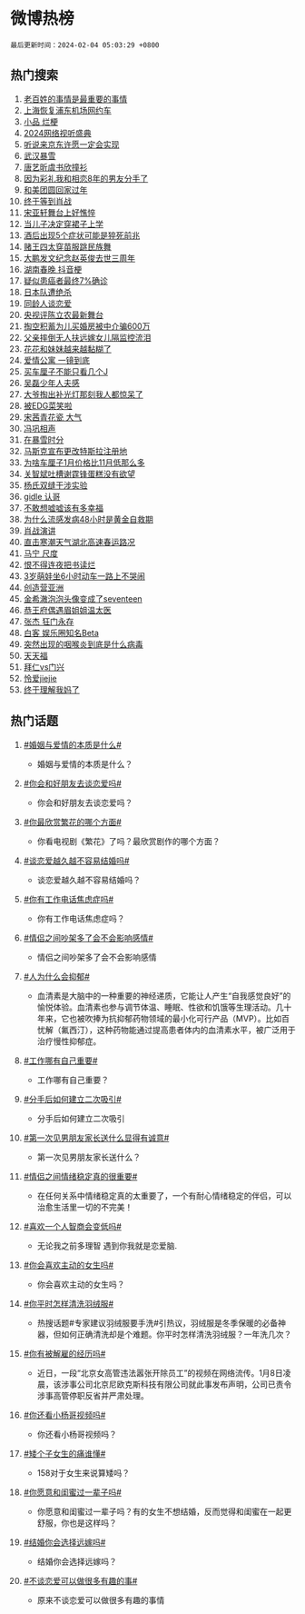 # 微博热榜

`最后更新时间：2024-02-04 05:03:29 +0800`

## 热门搜索

1. [老百姓的事情是最重要的事情](https://m.weibo.cn/search?containerid=100103type%3D1%26t%3D10%26q%3D%23%E8%80%81%E7%99%BE%E5%A7%93%E7%9A%84%E4%BA%8B%E6%83%85%E6%98%AF%E6%9C%80%E9%87%8D%E8%A6%81%E7%9A%84%E4%BA%8B%E6%83%85%23&stream_entry_id=51&isnewpage=1&extparam=seat%3D1%26pos%3D0%26cate%3D10103%26c_type%3D51%26stream_entry_id%3D51%26q%3D%2523%25E8%2580%2581%25E7%2599%25BE%25E5%25A7%2593%25E7%259A%2584%25E4%25BA%258B%25E6%2583%2585%25E6%2598%25AF%25E6%259C%2580%25E9%2587%258D%25E8%25A6%2581%25E7%259A%2584%25E4%25BA%258B%25E6%2583%2585%2523%26dgr%3D0%26filter_type%3Drealtimehot%26display_time%3D1706994207%26pre_seqid%3D170699420789402085678)
1. [上海恢复浦东机场网约车](https://m.weibo.cn/search?containerid=100103type%3D1%26t%3D10%26q%3D%23%E4%B8%8A%E6%B5%B7%E6%81%A2%E5%A4%8D%E6%B5%A6%E4%B8%9C%E6%9C%BA%E5%9C%BA%E7%BD%91%E7%BA%A6%E8%BD%A6%23&stream_entry_id=31&isnewpage=1&extparam=seat%3D1%26cate%3D5001%26realpos%3D1%26band_rank%3D1%26filter_type%3Drealtimehot%26lcate%3D5001%26pos%3D0%26flag%3D16%26c_type%3D31%26stream_entry_id%3D31%26q%3D%2523%25E4%25B8%258A%25E6%25B5%25B7%25E6%2581%25A2%25E5%25A4%258D%25E6%25B5%25A6%25E4%25B8%259C%25E6%259C%25BA%25E5%259C%25BA%25E7%25BD%2591%25E7%25BA%25A6%25E8%25BD%25A6%2523%26dgr%3D0%26display_time%3D1706994207%26pre_seqid%3D170699420789402085678)
1. [小品 烂梗](https://m.weibo.cn/search?containerid=100103type%3D1%26t%3D10%26q%3D%E5%B0%8F%E5%93%81+%E7%83%82%E6%A2%97&stream_entry_id=31&isnewpage=1&extparam=seat%3D1%26cate%3D5001%26realpos%3D2%26band_rank%3D2%26filter_type%3Drealtimehot%26lcate%3D5001%26pos%3D1%26flag%3D2%26c_type%3D31%26stream_entry_id%3D31%26q%3D%25E5%25B0%258F%25E5%2593%2581%2520%25E7%2583%2582%25E6%25A2%2597%26dgr%3D0%26display_time%3D1706994207%26pre_seqid%3D170699420789402085678)
1. [2024网络视听盛典](https://m.weibo.cn/search?containerid=100103type%3D1%26t%3D10%26q%3D%232024%E7%BD%91%E7%BB%9C%E8%A7%86%E5%90%AC%E7%9B%9B%E5%85%B8%23&stream_entry_id=31&isnewpage=1&extparam=seat%3D1%26cate%3D5001%26realpos%3D3%26band_rank%3D3%26filter_type%3Drealtimehot%26lcate%3D5001%26pos%3D2%26flag%3D16%26c_type%3D31%26stream_entry_id%3D31%26q%3D%25232024%25E7%25BD%2591%25E7%25BB%259C%25E8%25A7%2586%25E5%2590%25AC%25E7%259B%259B%25E5%2585%25B8%2523%26dgr%3D0%26display_time%3D1706994207%26pre_seqid%3D170699420789402085678)
1. [听说来京东许愿一定会实现](https://m.weibo.cn/search?containerid=100103type%3D1%26t%3D10%26q%3D%23%E5%90%AC%E8%AF%B4%E6%9D%A5%E4%BA%AC%E4%B8%9C%E8%AE%B8%E6%84%BF%E4%B8%80%E5%AE%9A%E4%BC%9A%E5%AE%9E%E7%8E%B0%23&stream_entry_id=31&isnewpage=1&extparam=seat%3D1%26adid%3D222462%26cate%3D5001%26is_ad_pos%3D1%26filter_type%3Drealtimehot%26lcate%3D5001%26pos%3D3%26band_rank%3D4%26q%3D%2523%25E5%2590%25AC%25E8%25AF%25B4%25E6%259D%25A5%25E4%25BA%25AC%25E4%25B8%259C%25E8%25AE%25B8%25E6%2584%25BF%25E4%25B8%2580%25E5%25AE%259A%25E4%25BC%259A%25E5%25AE%259E%25E7%258E%25B0%2523%26stream_entry_id%3D31%26topic_ad%3D1%26dgr%3D0%26c_type%3D31%26display_time%3D1706994207%26pre_seqid%3D170699420789402085678)
1. [武汉暴雪](https://m.weibo.cn/search?containerid=100103type%3D1%26t%3D10%26q%3D%E6%AD%A6%E6%B1%89%E6%9A%B4%E9%9B%AA&stream_entry_id=31&isnewpage=1&extparam=seat%3D1%26cate%3D5001%26realpos%3D4%26band_rank%3D4%26filter_type%3Drealtimehot%26lcate%3D5001%26pos%3D4%26flag%3D2%26c_type%3D31%26stream_entry_id%3D31%26q%3D%25E6%25AD%25A6%25E6%25B1%2589%25E6%259A%25B4%25E9%259B%25AA%26dgr%3D0%26display_time%3D1706994207%26pre_seqid%3D170699420789402085678)
1. [唐艺昕虞书欣撞衫](https://m.weibo.cn/search?containerid=100103type%3D1%26t%3D10%26q%3D%23%E5%94%90%E8%89%BA%E6%98%95%E8%99%9E%E4%B9%A6%E6%AC%A3%E6%92%9E%E8%A1%AB%23&stream_entry_id=31&isnewpage=1&extparam=seat%3D1%26cate%3D5001%26realpos%3D5%26band_rank%3D5%26filter_type%3Drealtimehot%26lcate%3D5001%26pos%3D5%26flag%3D2%26c_type%3D31%26stream_entry_id%3D31%26q%3D%2523%25E5%2594%2590%25E8%2589%25BA%25E6%2598%2595%25E8%2599%259E%25E4%25B9%25A6%25E6%25AC%25A3%25E6%2592%259E%25E8%25A1%25AB%2523%26dgr%3D0%26display_time%3D1706994207%26pre_seqid%3D170699420789402085678)
1. [因为彩礼我和相恋8年的男友分手了](https://m.weibo.cn/search?containerid=100103type%3D1%26t%3D10%26q%3D%23%E5%9B%A0%E4%B8%BA%E5%BD%A9%E7%A4%BC%E6%88%91%E5%92%8C%E7%9B%B8%E6%81%8B8%E5%B9%B4%E7%9A%84%E7%94%B7%E5%8F%8B%E5%88%86%E6%89%8B%E4%BA%86%23&stream_entry_id=31&isnewpage=1&extparam=seat%3D1%26cate%3D5001%26realpos%3D6%26band_rank%3D6%26filter_type%3Drealtimehot%26lcate%3D5001%26pos%3D6%26flag%3D2%26c_type%3D31%26stream_entry_id%3D31%26q%3D%2523%25E5%259B%25A0%25E4%25B8%25BA%25E5%25BD%25A9%25E7%25A4%25BC%25E6%2588%2591%25E5%2592%258C%25E7%259B%25B8%25E6%2581%258B8%25E5%25B9%25B4%25E7%259A%2584%25E7%2594%25B7%25E5%258F%258B%25E5%2588%2586%25E6%2589%258B%25E4%25BA%2586%2523%26dgr%3D0%26display_time%3D1706994207%26pre_seqid%3D170699420789402085678)
1. [和美团圆回家过年](https://m.weibo.cn/search?containerid=100103type%3D1%26t%3D10%26q%3D%23%E5%92%8C%E7%BE%8E%E5%9B%A2%E5%9C%86%E5%9B%9E%E5%AE%B6%E8%BF%87%E5%B9%B4%23&stream_entry_id=31&isnewpage=1&extparam=seat%3D1%26adid%3D221817%26cate%3D5001%26is_ad_pos%3D1%26filter_type%3Drealtimehot%26lcate%3D5001%26pos%3D7%26band_rank%3D7%26q%3D%2523%25E5%2592%258C%25E7%25BE%258E%25E5%259B%25A2%25E5%259C%2586%25E5%259B%259E%25E5%25AE%25B6%25E8%25BF%2587%25E5%25B9%25B4%2523%26stream_entry_id%3D31%26topic_ad%3D1%26dgr%3D0%26c_type%3D31%26display_time%3D1706994207%26pre_seqid%3D170699420789402085678)
1. [终于等到肖战](https://m.weibo.cn/search?containerid=100103type%3D1%26t%3D10%26q%3D%E7%BB%88%E4%BA%8E%E7%AD%89%E5%88%B0%E8%82%96%E6%88%98&stream_entry_id=31&isnewpage=1&extparam=seat%3D1%26cate%3D5001%26realpos%3D7%26band_rank%3D7%26filter_type%3Drealtimehot%26lcate%3D5001%26pos%3D8%26flag%3D0%26c_type%3D31%26stream_entry_id%3D31%26q%3D%25E7%25BB%2588%25E4%25BA%258E%25E7%25AD%2589%25E5%2588%25B0%25E8%2582%2596%25E6%2588%2598%26dgr%3D0%26display_time%3D1706994207%26pre_seqid%3D170699420789402085678)
1. [宋亚轩舞台上好憔悴](https://m.weibo.cn/search?containerid=100103type%3D1%26t%3D10%26q%3D%23%E5%AE%8B%E4%BA%9A%E8%BD%A9%E8%88%9E%E5%8F%B0%E4%B8%8A%E5%A5%BD%E6%86%94%E6%82%B4%23&stream_entry_id=31&isnewpage=1&extparam=seat%3D1%26cate%3D5001%26realpos%3D8%26band_rank%3D8%26filter_type%3Drealtimehot%26lcate%3D5001%26pos%3D9%26flag%3D0%26c_type%3D31%26stream_entry_id%3D31%26q%3D%2523%25E5%25AE%258B%25E4%25BA%259A%25E8%25BD%25A9%25E8%2588%259E%25E5%258F%25B0%25E4%25B8%258A%25E5%25A5%25BD%25E6%2586%2594%25E6%2582%25B4%2523%26dgr%3D0%26display_time%3D1706994207%26pre_seqid%3D170699420789402085678)
1. [当儿子决定穿裙子上学](https://m.weibo.cn/search?containerid=100103type%3D1%26t%3D10%26q%3D%23%E5%BD%93%E5%84%BF%E5%AD%90%E5%86%B3%E5%AE%9A%E7%A9%BF%E8%A3%99%E5%AD%90%E4%B8%8A%E5%AD%A6%23&stream_entry_id=31&isnewpage=1&extparam=seat%3D1%26cate%3D5001%26realpos%3D9%26band_rank%3D9%26filter_type%3Drealtimehot%26lcate%3D5001%26pos%3D10%26flag%3D2%26c_type%3D31%26stream_entry_id%3D31%26q%3D%2523%25E5%25BD%2593%25E5%2584%25BF%25E5%25AD%2590%25E5%2586%25B3%25E5%25AE%259A%25E7%25A9%25BF%25E8%25A3%2599%25E5%25AD%2590%25E4%25B8%258A%25E5%25AD%25A6%2523%26dgr%3D0%26display_time%3D1706994207%26pre_seqid%3D170699420789402085678)
1. [酒后出现5个症状可能是猝死前兆](https://m.weibo.cn/search?containerid=100103type%3D1%26t%3D10%26q%3D%23%E9%85%92%E5%90%8E%E5%87%BA%E7%8E%B05%E4%B8%AA%E7%97%87%E7%8A%B6%E5%8F%AF%E8%83%BD%E6%98%AF%E7%8C%9D%E6%AD%BB%E5%89%8D%E5%85%86%23&stream_entry_id=31&isnewpage=1&extparam=seat%3D1%26cate%3D5001%26realpos%3D10%26band_rank%3D10%26filter_type%3Drealtimehot%26lcate%3D5001%26pos%3D11%26flag%3D0%26c_type%3D31%26stream_entry_id%3D31%26q%3D%2523%25E9%2585%2592%25E5%2590%258E%25E5%2587%25BA%25E7%258E%25B05%25E4%25B8%25AA%25E7%2597%2587%25E7%258A%25B6%25E5%258F%25AF%25E8%2583%25BD%25E6%2598%25AF%25E7%258C%259D%25E6%25AD%25BB%25E5%2589%258D%25E5%2585%2586%2523%26dgr%3D0%26display_time%3D1706994207%26pre_seqid%3D170699420789402085678)
1. [赌王四太穿苗服跳民族舞](https://m.weibo.cn/search?containerid=100103type%3D1%26t%3D10%26q%3D%23%E8%B5%8C%E7%8E%8B%E5%9B%9B%E5%A4%AA%E7%A9%BF%E8%8B%97%E6%9C%8D%E8%B7%B3%E6%B0%91%E6%97%8F%E8%88%9E%23&stream_entry_id=31&isnewpage=1&extparam=seat%3D1%26cate%3D5001%26realpos%3D11%26band_rank%3D11%26filter_type%3Drealtimehot%26lcate%3D5001%26pos%3D12%26flag%3D2%26c_type%3D31%26stream_entry_id%3D31%26q%3D%2523%25E8%25B5%258C%25E7%258E%258B%25E5%259B%259B%25E5%25A4%25AA%25E7%25A9%25BF%25E8%258B%2597%25E6%259C%258D%25E8%25B7%25B3%25E6%25B0%2591%25E6%2597%258F%25E8%2588%259E%2523%26dgr%3D0%26display_time%3D1706994207%26pre_seqid%3D170699420789402085678)
1. [大鹏发文纪念赵英俊去世三周年](https://m.weibo.cn/search?containerid=100103type%3D1%26t%3D10%26q%3D%23%E5%A4%A7%E9%B9%8F%E5%8F%91%E6%96%87%E7%BA%AA%E5%BF%B5%E8%B5%B5%E8%8B%B1%E4%BF%8A%E5%8E%BB%E4%B8%96%E4%B8%89%E5%91%A8%E5%B9%B4%23&stream_entry_id=31&isnewpage=1&extparam=seat%3D1%26cate%3D5001%26realpos%3D12%26band_rank%3D12%26filter_type%3Drealtimehot%26lcate%3D5001%26pos%3D13%26flag%3D2%26c_type%3D31%26stream_entry_id%3D31%26q%3D%2523%25E5%25A4%25A7%25E9%25B9%258F%25E5%258F%2591%25E6%2596%2587%25E7%25BA%25AA%25E5%25BF%25B5%25E8%25B5%25B5%25E8%258B%25B1%25E4%25BF%258A%25E5%258E%25BB%25E4%25B8%2596%25E4%25B8%2589%25E5%2591%25A8%25E5%25B9%25B4%2523%26dgr%3D0%26display_time%3D1706994207%26pre_seqid%3D170699420789402085678)
1. [湖南春晚 抖音梗](https://m.weibo.cn/search?containerid=100103type%3D1%26t%3D10%26q%3D%E6%B9%96%E5%8D%97%E6%98%A5%E6%99%9A+%E6%8A%96%E9%9F%B3%E6%A2%97&stream_entry_id=31&isnewpage=1&extparam=seat%3D1%26cate%3D5001%26realpos%3D13%26band_rank%3D13%26filter_type%3Drealtimehot%26lcate%3D5001%26pos%3D14%26flag%3D2%26c_type%3D31%26stream_entry_id%3D31%26q%3D%25E6%25B9%2596%25E5%258D%2597%25E6%2598%25A5%25E6%2599%259A%2520%25E6%258A%2596%25E9%259F%25B3%25E6%25A2%2597%26dgr%3D0%26display_time%3D1706994207%26pre_seqid%3D170699420789402085678)
1. [疑似患癌者最终7%确诊](https://m.weibo.cn/search?containerid=100103type%3D1%26t%3D10%26q%3D%23%E7%96%91%E4%BC%BC%E6%82%A3%E7%99%8C%E8%80%85%E6%9C%80%E7%BB%887%25%E7%A1%AE%E8%AF%8A%23&stream_entry_id=31&isnewpage=1&extparam=seat%3D1%26cate%3D5001%26realpos%3D14%26band_rank%3D14%26filter_type%3Drealtimehot%26lcate%3D5001%26pos%3D15%26flag%3D2%26c_type%3D31%26stream_entry_id%3D31%26q%3D%2523%25E7%2596%2591%25E4%25BC%25BC%25E6%2582%25A3%25E7%2599%258C%25E8%2580%2585%25E6%259C%2580%25E7%25BB%25887%2525%25E7%25A1%25AE%25E8%25AF%258A%2523%26dgr%3D0%26display_time%3D1706994207%26pre_seqid%3D170699420789402085678)
1. [日本队遭绝杀](https://m.weibo.cn/search?containerid=100103type%3D1%26t%3D10%26q%3D%23%E6%97%A5%E6%9C%AC%E9%98%9F%E9%81%AD%E7%BB%9D%E6%9D%80%23&stream_entry_id=31&isnewpage=1&extparam=seat%3D1%26cate%3D5001%26realpos%3D15%26band_rank%3D15%26filter_type%3Drealtimehot%26lcate%3D5001%26pos%3D16%26flag%3D0%26c_type%3D31%26stream_entry_id%3D31%26q%3D%2523%25E6%2597%25A5%25E6%259C%25AC%25E9%2598%259F%25E9%2581%25AD%25E7%25BB%259D%25E6%259D%2580%2523%26dgr%3D0%26display_time%3D1706994207%26pre_seqid%3D170699420789402085678)
1. [同龄人谈恋爱](https://m.weibo.cn/search?containerid=100103type%3D1%26t%3D10%26q%3D%E5%90%8C%E9%BE%84%E4%BA%BA%E8%B0%88%E6%81%8B%E7%88%B1&stream_entry_id=31&isnewpage=1&extparam=seat%3D1%26cate%3D5001%26realpos%3D16%26band_rank%3D16%26filter_type%3Drealtimehot%26lcate%3D5001%26pos%3D17%26flag%3D2%26c_type%3D31%26stream_entry_id%3D31%26q%3D%25E5%2590%258C%25E9%25BE%2584%25E4%25BA%25BA%25E8%25B0%2588%25E6%2581%258B%25E7%2588%25B1%26dgr%3D0%26display_time%3D1706994207%26pre_seqid%3D170699420789402085678)
1. [央视评陈立农最新舞台](https://m.weibo.cn/search?containerid=100103type%3D1%26t%3D10%26q%3D%23%E5%A4%AE%E8%A7%86%E8%AF%84%E9%99%88%E7%AB%8B%E5%86%9C%E6%9C%80%E6%96%B0%E8%88%9E%E5%8F%B0%23&stream_entry_id=31&isnewpage=1&extparam=seat%3D1%26cate%3D5001%26realpos%3D17%26band_rank%3D17%26filter_type%3Drealtimehot%26lcate%3D5001%26pos%3D18%26flag%3D2%26c_type%3D31%26stream_entry_id%3D31%26q%3D%2523%25E5%25A4%25AE%25E8%25A7%2586%25E8%25AF%2584%25E9%2599%2588%25E7%25AB%258B%25E5%2586%259C%25E6%259C%2580%25E6%2596%25B0%25E8%2588%259E%25E5%258F%25B0%2523%26dgr%3D0%26display_time%3D1706994207%26pre_seqid%3D170699420789402085678)
1. [掏空积蓄为儿买婚房被中介骗600万](https://m.weibo.cn/search?containerid=100103type%3D1%26t%3D10%26q%3D%23%E6%8E%8F%E7%A9%BA%E7%A7%AF%E8%93%84%E4%B8%BA%E5%84%BF%E4%B9%B0%E5%A9%9A%E6%88%BF%E8%A2%AB%E4%B8%AD%E4%BB%8B%E9%AA%97600%E4%B8%87%23&stream_entry_id=31&isnewpage=1&extparam=seat%3D1%26cate%3D5001%26realpos%3D18%26band_rank%3D18%26filter_type%3Drealtimehot%26lcate%3D5001%26pos%3D19%26flag%3D1%26c_type%3D31%26stream_entry_id%3D31%26q%3D%2523%25E6%258E%258F%25E7%25A9%25BA%25E7%25A7%25AF%25E8%2593%2584%25E4%25B8%25BA%25E5%2584%25BF%25E4%25B9%25B0%25E5%25A9%259A%25E6%2588%25BF%25E8%25A2%25AB%25E4%25B8%25AD%25E4%25BB%258B%25E9%25AA%2597600%25E4%25B8%2587%2523%26dgr%3D0%26display_time%3D1706994207%26pre_seqid%3D170699420789402085678)
1. [父亲摔倒无人扶远嫁女儿隔监控流泪](https://m.weibo.cn/search?containerid=100103type%3D1%26t%3D10%26q%3D%23%E7%88%B6%E4%BA%B2%E6%91%94%E5%80%92%E6%97%A0%E4%BA%BA%E6%89%B6%E8%BF%9C%E5%AB%81%E5%A5%B3%E5%84%BF%E9%9A%94%E7%9B%91%E6%8E%A7%E6%B5%81%E6%B3%AA%23&stream_entry_id=31&isnewpage=1&extparam=seat%3D1%26cate%3D5001%26realpos%3D19%26band_rank%3D19%26filter_type%3Drealtimehot%26lcate%3D5001%26pos%3D20%26flag%3D0%26c_type%3D31%26stream_entry_id%3D31%26q%3D%2523%25E7%2588%25B6%25E4%25BA%25B2%25E6%2591%2594%25E5%2580%2592%25E6%2597%25A0%25E4%25BA%25BA%25E6%2589%25B6%25E8%25BF%259C%25E5%25AB%2581%25E5%25A5%25B3%25E5%2584%25BF%25E9%259A%2594%25E7%259B%2591%25E6%258E%25A7%25E6%25B5%2581%25E6%25B3%25AA%2523%26dgr%3D0%26display_time%3D1706994207%26pre_seqid%3D170699420789402085678)
1. [花花和妹妹越来越黏糊了](https://m.weibo.cn/search?containerid=100103type%3D1%26t%3D10%26q%3D%23%E8%8A%B1%E8%8A%B1%E5%92%8C%E5%A6%B9%E5%A6%B9%E8%B6%8A%E6%9D%A5%E8%B6%8A%E9%BB%8F%E7%B3%8A%E4%BA%86%23&stream_entry_id=31&isnewpage=1&extparam=seat%3D1%26cate%3D5001%26realpos%3D20%26band_rank%3D20%26filter_type%3Drealtimehot%26lcate%3D5001%26pos%3D21%26flag%3D0%26c_type%3D31%26stream_entry_id%3D31%26q%3D%2523%25E8%258A%25B1%25E8%258A%25B1%25E5%2592%258C%25E5%25A6%25B9%25E5%25A6%25B9%25E8%25B6%258A%25E6%259D%25A5%25E8%25B6%258A%25E9%25BB%258F%25E7%25B3%258A%25E4%25BA%2586%2523%26dgr%3D0%26display_time%3D1706994207%26pre_seqid%3D170699420789402085678)
1. [爱情公寓 一镜到底](https://m.weibo.cn/search?containerid=100103type%3D1%26t%3D10%26q%3D%E7%88%B1%E6%83%85%E5%85%AC%E5%AF%93+%E4%B8%80%E9%95%9C%E5%88%B0%E5%BA%95&stream_entry_id=31&isnewpage=1&extparam=seat%3D1%26cate%3D5001%26realpos%3D21%26band_rank%3D21%26filter_type%3Drealtimehot%26lcate%3D5001%26pos%3D22%26flag%3D2%26c_type%3D31%26stream_entry_id%3D31%26q%3D%25E7%2588%25B1%25E6%2583%2585%25E5%2585%25AC%25E5%25AF%2593%2520%25E4%25B8%2580%25E9%2595%259C%25E5%2588%25B0%25E5%25BA%2595%26dgr%3D0%26display_time%3D1706994207%26pre_seqid%3D170699420789402085678)
1. [买车厘子不能只看几个J](https://m.weibo.cn/search?containerid=100103type%3D1%26t%3D10%26q%3D%23%E4%B9%B0%E8%BD%A6%E5%8E%98%E5%AD%90%E4%B8%8D%E8%83%BD%E5%8F%AA%E7%9C%8B%E5%87%A0%E4%B8%AAJ%23&stream_entry_id=31&isnewpage=1&extparam=seat%3D1%26cate%3D5001%26realpos%3D22%26band_rank%3D22%26filter_type%3Drealtimehot%26lcate%3D5001%26pos%3D23%26flag%3D0%26c_type%3D31%26stream_entry_id%3D31%26q%3D%2523%25E4%25B9%25B0%25E8%25BD%25A6%25E5%258E%2598%25E5%25AD%2590%25E4%25B8%258D%25E8%2583%25BD%25E5%258F%25AA%25E7%259C%258B%25E5%2587%25A0%25E4%25B8%25AAJ%2523%26dgr%3D0%26display_time%3D1706994207%26pre_seqid%3D170699420789402085678)
1. [吴磊少年人夫感](https://m.weibo.cn/search?containerid=100103type%3D1%26t%3D10%26q%3D%E5%90%B4%E7%A3%8A%E5%B0%91%E5%B9%B4%E4%BA%BA%E5%A4%AB%E6%84%9F&stream_entry_id=31&isnewpage=1&extparam=seat%3D1%26cate%3D5001%26realpos%3D23%26band_rank%3D23%26filter_type%3Drealtimehot%26lcate%3D5001%26pos%3D24%26flag%3D0%26c_type%3D31%26stream_entry_id%3D31%26q%3D%25E5%2590%25B4%25E7%25A3%258A%25E5%25B0%2591%25E5%25B9%25B4%25E4%25BA%25BA%25E5%25A4%25AB%25E6%2584%259F%26dgr%3D0%26display_time%3D1706994207%26pre_seqid%3D170699420789402085678)
1. [大爷掏出补光灯那刻我人都惊呆了](https://m.weibo.cn/search?containerid=100103type%3D1%26t%3D10%26q%3D%23%E5%A4%A7%E7%88%B7%E6%8E%8F%E5%87%BA%E8%A1%A5%E5%85%89%E7%81%AF%E9%82%A3%E5%88%BB%E6%88%91%E4%BA%BA%E9%83%BD%E6%83%8A%E5%91%86%E4%BA%86%23&stream_entry_id=31&isnewpage=1&extparam=seat%3D1%26cate%3D5001%26realpos%3D24%26band_rank%3D24%26filter_type%3Drealtimehot%26lcate%3D5001%26pos%3D25%26flag%3D32768%26c_type%3D31%26stream_entry_id%3D31%26q%3D%2523%25E5%25A4%25A7%25E7%2588%25B7%25E6%258E%258F%25E5%2587%25BA%25E8%25A1%25A5%25E5%2585%2589%25E7%2581%25AF%25E9%2582%25A3%25E5%2588%25BB%25E6%2588%2591%25E4%25BA%25BA%25E9%2583%25BD%25E6%2583%258A%25E5%2591%2586%25E4%25BA%2586%2523%26dgr%3D0%26display_time%3D1706994207%26pre_seqid%3D170699420789402085678)
1. [被EDG菜笑啦](https://m.weibo.cn/search?containerid=100103type%3D1%26t%3D10%26q%3D%E8%A2%ABEDG%E8%8F%9C%E7%AC%91%E5%95%A6&stream_entry_id=31&isnewpage=1&extparam=seat%3D1%26cate%3D5001%26realpos%3D25%26band_rank%3D25%26filter_type%3Drealtimehot%26lcate%3D5001%26pos%3D26%26flag%3D0%26c_type%3D31%26stream_entry_id%3D31%26q%3D%25E8%25A2%25ABEDG%25E8%258F%259C%25E7%25AC%2591%25E5%2595%25A6%26dgr%3D0%26display_time%3D1706994207%26pre_seqid%3D170699420789402085678)
1. [宋茜青花瓷 大气](https://m.weibo.cn/search?containerid=100103type%3D1%26t%3D10%26q%3D%E5%AE%8B%E8%8C%9C%E9%9D%92%E8%8A%B1%E7%93%B7+%E5%A4%A7%E6%B0%94&stream_entry_id=31&isnewpage=1&extparam=seat%3D1%26cate%3D5001%26realpos%3D26%26band_rank%3D26%26filter_type%3Drealtimehot%26lcate%3D5001%26pos%3D27%26flag%3D0%26c_type%3D31%26stream_entry_id%3D31%26q%3D%25E5%25AE%258B%25E8%258C%259C%25E9%259D%2592%25E8%258A%25B1%25E7%2593%25B7%2520%25E5%25A4%25A7%25E6%25B0%2594%26dgr%3D0%26display_time%3D1706994207%26pre_seqid%3D170699420789402085678)
1. [冯巩相声](https://m.weibo.cn/search?containerid=100103type%3D1%26t%3D10%26q%3D%E5%86%AF%E5%B7%A9%E7%9B%B8%E5%A3%B0&stream_entry_id=31&isnewpage=1&extparam=seat%3D1%26cate%3D5001%26realpos%3D27%26band_rank%3D27%26filter_type%3Drealtimehot%26lcate%3D5001%26pos%3D28%26flag%3D0%26c_type%3D31%26stream_entry_id%3D31%26q%3D%25E5%2586%25AF%25E5%25B7%25A9%25E7%259B%25B8%25E5%25A3%25B0%26dgr%3D0%26display_time%3D1706994207%26pre_seqid%3D170699420789402085678)
1. [在暴雪时分](https://m.weibo.cn/search?containerid=100103type%3D1%26t%3D10%26q%3D%E5%9C%A8%E6%9A%B4%E9%9B%AA%E6%97%B6%E5%88%86&stream_entry_id=31&isnewpage=1&extparam=seat%3D1%26cate%3D5001%26realpos%3D28%26band_rank%3D28%26filter_type%3Drealtimehot%26lcate%3D5001%26pos%3D29%26flag%3D0%26c_type%3D31%26stream_entry_id%3D31%26q%3D%25E5%259C%25A8%25E6%259A%25B4%25E9%259B%25AA%25E6%2597%25B6%25E5%2588%2586%26dgr%3D0%26display_time%3D1706994207%26pre_seqid%3D170699420789402085678)
1. [马斯克宣布更改特斯拉注册地](https://m.weibo.cn/search?containerid=100103type%3D1%26t%3D10%26q%3D%23%E9%A9%AC%E6%96%AF%E5%85%8B%E5%AE%A3%E5%B8%83%E6%9B%B4%E6%94%B9%E7%89%B9%E6%96%AF%E6%8B%89%E6%B3%A8%E5%86%8C%E5%9C%B0%23&stream_entry_id=31&isnewpage=1&extparam=seat%3D1%26cate%3D5001%26realpos%3D29%26band_rank%3D29%26filter_type%3Drealtimehot%26lcate%3D5001%26pos%3D30%26flag%3D0%26c_type%3D31%26stream_entry_id%3D31%26q%3D%2523%25E9%25A9%25AC%25E6%2596%25AF%25E5%2585%258B%25E5%25AE%25A3%25E5%25B8%2583%25E6%259B%25B4%25E6%2594%25B9%25E7%2589%25B9%25E6%2596%25AF%25E6%258B%2589%25E6%25B3%25A8%25E5%2586%258C%25E5%259C%25B0%2523%26dgr%3D0%26display_time%3D1706994207%26pre_seqid%3D170699420789402085678)
1. [为啥车厘子1月价格比11月低那么多](https://m.weibo.cn/search?containerid=100103type%3D1%26t%3D10%26q%3D%23%E4%B8%BA%E5%95%A5%E8%BD%A6%E5%8E%98%E5%AD%901%E6%9C%88%E4%BB%B7%E6%A0%BC%E6%AF%9411%E6%9C%88%E4%BD%8E%E9%82%A3%E4%B9%88%E5%A4%9A%23&stream_entry_id=31&isnewpage=1&extparam=seat%3D1%26cate%3D5001%26realpos%3D30%26band_rank%3D30%26filter_type%3Drealtimehot%26lcate%3D5001%26pos%3D31%26flag%3D0%26c_type%3D31%26stream_entry_id%3D31%26q%3D%2523%25E4%25B8%25BA%25E5%2595%25A5%25E8%25BD%25A6%25E5%258E%2598%25E5%25AD%25901%25E6%259C%2588%25E4%25BB%25B7%25E6%25A0%25BC%25E6%25AF%259411%25E6%259C%2588%25E4%25BD%258E%25E9%2582%25A3%25E4%25B9%2588%25E5%25A4%259A%2523%26dgr%3D0%26display_time%3D1706994207%26pre_seqid%3D170699420789402085678)
1. [关智斌吐槽谢霆锋蛋糕没有欲望](https://m.weibo.cn/search?containerid=100103type%3D1%26t%3D10%26q%3D%23%E5%85%B3%E6%99%BA%E6%96%8C%E5%90%90%E6%A7%BD%E8%B0%A2%E9%9C%86%E9%94%8B%E8%9B%8B%E7%B3%95%E6%B2%A1%E6%9C%89%E6%AC%B2%E6%9C%9B%23&stream_entry_id=31&isnewpage=1&extparam=seat%3D1%26cate%3D5001%26realpos%3D31%26band_rank%3D31%26filter_type%3Drealtimehot%26lcate%3D5001%26pos%3D32%26flag%3D1%26c_type%3D31%26stream_entry_id%3D31%26q%3D%2523%25E5%2585%25B3%25E6%2599%25BA%25E6%2596%258C%25E5%2590%2590%25E6%25A7%25BD%25E8%25B0%25A2%25E9%259C%2586%25E9%2594%258B%25E8%259B%258B%25E7%25B3%2595%25E6%25B2%25A1%25E6%259C%2589%25E6%25AC%25B2%25E6%259C%259B%2523%26dgr%3D0%26display_time%3D1706994207%26pre_seqid%3D170699420789402085678)
1. [杨氏双缝干涉实验](https://m.weibo.cn/search?containerid=100103type%3D1%26t%3D10%26q%3D%E6%9D%A8%E6%B0%8F%E5%8F%8C%E7%BC%9D%E5%B9%B2%E6%B6%89%E5%AE%9E%E9%AA%8C&stream_entry_id=31&isnewpage=1&extparam=seat%3D1%26cate%3D5001%26realpos%3D32%26band_rank%3D32%26filter_type%3Drealtimehot%26lcate%3D5001%26pos%3D33%26flag%3D0%26c_type%3D31%26stream_entry_id%3D31%26q%3D%25E6%259D%25A8%25E6%25B0%258F%25E5%258F%258C%25E7%25BC%259D%25E5%25B9%25B2%25E6%25B6%2589%25E5%25AE%259E%25E9%25AA%258C%26dgr%3D0%26display_time%3D1706994207%26pre_seqid%3D170699420789402085678)
1. [gidle 认哥](https://m.weibo.cn/search?containerid=100103type%3D1%26t%3D10%26q%3Dgidle+%E8%AE%A4%E5%93%A5&stream_entry_id=31&isnewpage=1&extparam=seat%3D1%26cate%3D5001%26realpos%3D33%26band_rank%3D33%26filter_type%3Drealtimehot%26lcate%3D5001%26pos%3D34%26flag%3D0%26c_type%3D31%26stream_entry_id%3D31%26q%3Dgidle%2520%25E8%25AE%25A4%25E5%2593%25A5%26dgr%3D0%26display_time%3D1706994207%26pre_seqid%3D170699420789402085678)
1. [不敢想嘘嘘该有多幸福](https://m.weibo.cn/search?containerid=100103type%3D1%26t%3D10%26q%3D%E4%B8%8D%E6%95%A2%E6%83%B3%E5%98%98%E5%98%98%E8%AF%A5%E6%9C%89%E5%A4%9A%E5%B9%B8%E7%A6%8F&stream_entry_id=31&isnewpage=1&extparam=seat%3D1%26cate%3D5001%26realpos%3D34%26band_rank%3D34%26filter_type%3Drealtimehot%26lcate%3D5001%26pos%3D35%26flag%3D0%26c_type%3D31%26stream_entry_id%3D31%26q%3D%25E4%25B8%258D%25E6%2595%25A2%25E6%2583%25B3%25E5%2598%2598%25E5%2598%2598%25E8%25AF%25A5%25E6%259C%2589%25E5%25A4%259A%25E5%25B9%25B8%25E7%25A6%258F%26dgr%3D0%26display_time%3D1706994207%26pre_seqid%3D170699420789402085678)
1. [为什么流感发病48小时是黄金自救期](https://m.weibo.cn/search?containerid=100103type%3D1%26t%3D10%26q%3D%23%E4%B8%BA%E4%BB%80%E4%B9%88%E6%B5%81%E6%84%9F%E5%8F%91%E7%97%8548%E5%B0%8F%E6%97%B6%E6%98%AF%E9%BB%84%E9%87%91%E8%87%AA%E6%95%91%E6%9C%9F%23&stream_entry_id=31&isnewpage=1&extparam=seat%3D1%26cate%3D5001%26realpos%3D35%26band_rank%3D35%26filter_type%3Drealtimehot%26lcate%3D5001%26pos%3D36%26flag%3D0%26c_type%3D31%26stream_entry_id%3D31%26q%3D%2523%25E4%25B8%25BA%25E4%25BB%2580%25E4%25B9%2588%25E6%25B5%2581%25E6%2584%259F%25E5%258F%2591%25E7%2597%258548%25E5%25B0%258F%25E6%2597%25B6%25E6%2598%25AF%25E9%25BB%2584%25E9%2587%2591%25E8%2587%25AA%25E6%2595%2591%25E6%259C%259F%2523%26dgr%3D0%26display_time%3D1706994207%26pre_seqid%3D170699420789402085678)
1. [肖战演讲](https://m.weibo.cn/search?containerid=100103type%3D1%26t%3D10%26q%3D%E8%82%96%E6%88%98%E6%BC%94%E8%AE%B2&stream_entry_id=31&isnewpage=1&extparam=seat%3D1%26cate%3D5001%26realpos%3D36%26band_rank%3D36%26filter_type%3Drealtimehot%26lcate%3D5001%26pos%3D37%26flag%3D0%26c_type%3D31%26stream_entry_id%3D31%26q%3D%25E8%2582%2596%25E6%2588%2598%25E6%25BC%2594%25E8%25AE%25B2%26dgr%3D0%26display_time%3D1706994207%26pre_seqid%3D170699420789402085678)
1. [直击寒潮天气湖北高速春运路况](https://m.weibo.cn/search?containerid=100103type%3D1%26t%3D10%26q%3D%23%E7%9B%B4%E5%87%BB%E5%AF%92%E6%BD%AE%E5%A4%A9%E6%B0%94%E6%B9%96%E5%8C%97%E9%AB%98%E9%80%9F%E6%98%A5%E8%BF%90%E8%B7%AF%E5%86%B5%23&stream_entry_id=31&isnewpage=1&extparam=seat%3D1%26cate%3D5001%26realpos%3D37%26band_rank%3D37%26filter_type%3Drealtimehot%26lcate%3D5001%26pos%3D38%26flag%3D1%26c_type%3D31%26stream_entry_id%3D31%26q%3D%2523%25E7%259B%25B4%25E5%2587%25BB%25E5%25AF%2592%25E6%25BD%25AE%25E5%25A4%25A9%25E6%25B0%2594%25E6%25B9%2596%25E5%258C%2597%25E9%25AB%2598%25E9%2580%259F%25E6%2598%25A5%25E8%25BF%2590%25E8%25B7%25AF%25E5%2586%25B5%2523%26dgr%3D0%26display_time%3D1706994207%26pre_seqid%3D170699420789402085678)
1. [马宁 尺度](https://m.weibo.cn/search?containerid=100103type%3D1%26t%3D10%26q%3D%E9%A9%AC%E5%AE%81+%E5%B0%BA%E5%BA%A6&stream_entry_id=31&isnewpage=1&extparam=seat%3D1%26cate%3D5001%26realpos%3D38%26band_rank%3D38%26filter_type%3Drealtimehot%26lcate%3D5001%26pos%3D39%26flag%3D0%26c_type%3D31%26stream_entry_id%3D31%26q%3D%25E9%25A9%25AC%25E5%25AE%2581%2520%25E5%25B0%25BA%25E5%25BA%25A6%26dgr%3D0%26display_time%3D1706994207%26pre_seqid%3D170699420789402085678)
1. [恨不得连夜把书读烂](https://m.weibo.cn/search?containerid=100103type%3D1%26t%3D10%26q%3D%E6%81%A8%E4%B8%8D%E5%BE%97%E8%BF%9E%E5%A4%9C%E6%8A%8A%E4%B9%A6%E8%AF%BB%E7%83%82&stream_entry_id=31&isnewpage=1&extparam=seat%3D1%26cate%3D5001%26realpos%3D39%26band_rank%3D39%26filter_type%3Drealtimehot%26lcate%3D5001%26pos%3D40%26flag%3D0%26c_type%3D31%26stream_entry_id%3D31%26q%3D%25E6%2581%25A8%25E4%25B8%258D%25E5%25BE%2597%25E8%25BF%259E%25E5%25A4%259C%25E6%258A%258A%25E4%25B9%25A6%25E8%25AF%25BB%25E7%2583%2582%26dgr%3D0%26display_time%3D1706994207%26pre_seqid%3D170699420789402085678)
1. [3岁萌娃坐6小时动车一路上不哭闹](https://m.weibo.cn/search?containerid=100103type%3D1%26t%3D10%26q%3D%233%E5%B2%81%E8%90%8C%E5%A8%83%E5%9D%906%E5%B0%8F%E6%97%B6%E5%8A%A8%E8%BD%A6%E4%B8%80%E8%B7%AF%E4%B8%8A%E4%B8%8D%E5%93%AD%E9%97%B9%23&stream_entry_id=31&isnewpage=1&extparam=seat%3D1%26cate%3D5001%26realpos%3D40%26band_rank%3D40%26filter_type%3Drealtimehot%26lcate%3D5001%26pos%3D41%26flag%3D32768%26c_type%3D31%26stream_entry_id%3D31%26q%3D%25233%25E5%25B2%2581%25E8%2590%258C%25E5%25A8%2583%25E5%259D%25906%25E5%25B0%258F%25E6%2597%25B6%25E5%258A%25A8%25E8%25BD%25A6%25E4%25B8%2580%25E8%25B7%25AF%25E4%25B8%258A%25E4%25B8%258D%25E5%2593%25AD%25E9%2597%25B9%2523%26dgr%3D0%26display_time%3D1706994207%26pre_seqid%3D170699420789402085678)
1. [创造营亚洲](https://m.weibo.cn/search?containerid=100103type%3D1%26t%3D10%26q%3D%E5%88%9B%E9%80%A0%E8%90%A5%E4%BA%9A%E6%B4%B2&stream_entry_id=31&isnewpage=1&extparam=seat%3D1%26cate%3D5001%26realpos%3D41%26band_rank%3D41%26filter_type%3Drealtimehot%26lcate%3D5001%26pos%3D42%26flag%3D0%26c_type%3D31%26stream_entry_id%3D31%26q%3D%25E5%2588%259B%25E9%2580%25A0%25E8%2590%25A5%25E4%25BA%259A%25E6%25B4%25B2%26dgr%3D0%26display_time%3D1706994207%26pre_seqid%3D170699420789402085678)
1. [金希澈泡泡头像变成了seventeen](https://m.weibo.cn/search?containerid=100103type%3D1%26t%3D10%26q%3D%23%E9%87%91%E5%B8%8C%E6%BE%88%E6%B3%A1%E6%B3%A1%E5%A4%B4%E5%83%8F%E5%8F%98%E6%88%90%E4%BA%86seventeen%23&stream_entry_id=31&isnewpage=1&extparam=seat%3D1%26cate%3D5001%26realpos%3D42%26band_rank%3D42%26filter_type%3Drealtimehot%26lcate%3D5001%26pos%3D43%26flag%3D0%26c_type%3D31%26stream_entry_id%3D31%26q%3D%2523%25E9%2587%2591%25E5%25B8%258C%25E6%25BE%2588%25E6%25B3%25A1%25E6%25B3%25A1%25E5%25A4%25B4%25E5%2583%258F%25E5%258F%2598%25E6%2588%2590%25E4%25BA%2586seventeen%2523%26dgr%3D0%26display_time%3D1706994207%26pre_seqid%3D170699420789402085678)
1. [恭王府偶遇眉姐姐温太医](https://m.weibo.cn/search?containerid=100103type%3D1%26t%3D10%26q%3D%23%E6%81%AD%E7%8E%8B%E5%BA%9C%E5%81%B6%E9%81%87%E7%9C%89%E5%A7%90%E5%A7%90%E6%B8%A9%E5%A4%AA%E5%8C%BB%23&stream_entry_id=31&isnewpage=1&extparam=seat%3D1%26cate%3D5001%26realpos%3D43%26band_rank%3D43%26filter_type%3Drealtimehot%26lcate%3D5001%26pos%3D44%26flag%3D0%26c_type%3D31%26stream_entry_id%3D31%26q%3D%2523%25E6%2581%25AD%25E7%258E%258B%25E5%25BA%259C%25E5%2581%25B6%25E9%2581%2587%25E7%259C%2589%25E5%25A7%2590%25E5%25A7%2590%25E6%25B8%25A9%25E5%25A4%25AA%25E5%258C%25BB%2523%26dgr%3D0%26display_time%3D1706994207%26pre_seqid%3D170699420789402085678)
1. [张杰 狂门永存](https://m.weibo.cn/search?containerid=100103type%3D1%26t%3D10%26q%3D%E5%BC%A0%E6%9D%B0+%E7%8B%82%E9%97%A8%E6%B0%B8%E5%AD%98&stream_entry_id=31&isnewpage=1&extparam=seat%3D1%26cate%3D5001%26realpos%3D44%26band_rank%3D44%26filter_type%3Drealtimehot%26lcate%3D5001%26pos%3D45%26flag%3D0%26c_type%3D31%26stream_entry_id%3D31%26q%3D%25E5%25BC%25A0%25E6%259D%25B0%2520%25E7%258B%2582%25E9%2597%25A8%25E6%25B0%25B8%25E5%25AD%2598%26dgr%3D0%26display_time%3D1706994207%26pre_seqid%3D170699420789402085678)
1. [白客 娱乐圈知名Beta](https://m.weibo.cn/search?containerid=100103type%3D1%26t%3D10%26q%3D%E7%99%BD%E5%AE%A2+%E5%A8%B1%E4%B9%90%E5%9C%88%E7%9F%A5%E5%90%8DBeta&stream_entry_id=31&isnewpage=1&extparam=seat%3D1%26cate%3D5001%26realpos%3D45%26band_rank%3D45%26filter_type%3Drealtimehot%26lcate%3D5001%26pos%3D46%26flag%3D0%26c_type%3D31%26stream_entry_id%3D31%26q%3D%25E7%2599%25BD%25E5%25AE%25A2%2520%25E5%25A8%25B1%25E4%25B9%2590%25E5%259C%2588%25E7%259F%25A5%25E5%2590%258DBeta%26dgr%3D0%26display_time%3D1706994207%26pre_seqid%3D170699420789402085678)
1. [突然出现的咽喉炎到底是什么病毒](https://m.weibo.cn/search?containerid=100103type%3D1%26t%3D10%26q%3D%23%E7%AA%81%E7%84%B6%E5%87%BA%E7%8E%B0%E7%9A%84%E5%92%BD%E5%96%89%E7%82%8E%E5%88%B0%E5%BA%95%E6%98%AF%E4%BB%80%E4%B9%88%E7%97%85%E6%AF%92%23&stream_entry_id=31&isnewpage=1&extparam=seat%3D1%26cate%3D5001%26realpos%3D46%26band_rank%3D46%26filter_type%3Drealtimehot%26lcate%3D5001%26pos%3D47%26flag%3D0%26c_type%3D31%26stream_entry_id%3D31%26q%3D%2523%25E7%25AA%2581%25E7%2584%25B6%25E5%2587%25BA%25E7%258E%25B0%25E7%259A%2584%25E5%2592%25BD%25E5%2596%2589%25E7%2582%258E%25E5%2588%25B0%25E5%25BA%2595%25E6%2598%25AF%25E4%25BB%2580%25E4%25B9%2588%25E7%2597%2585%25E6%25AF%2592%2523%26dgr%3D0%26display_time%3D1706994207%26pre_seqid%3D170699420789402085678)
1. [天天福](https://m.weibo.cn/search?containerid=100103type%3D1%26t%3D10%26q%3D%E5%A4%A9%E5%A4%A9%E7%A6%8F&stream_entry_id=31&isnewpage=1&extparam=seat%3D1%26cate%3D5001%26realpos%3D47%26band_rank%3D47%26filter_type%3Drealtimehot%26lcate%3D5001%26pos%3D48%26flag%3D0%26c_type%3D31%26stream_entry_id%3D31%26q%3D%25E5%25A4%25A9%25E5%25A4%25A9%25E7%25A6%258F%26dgr%3D0%26display_time%3D1706994207%26pre_seqid%3D170699420789402085678)
1. [拜仁vs门兴](https://m.weibo.cn/search?containerid=100103type%3D1%26t%3D10%26q%3D%23%E6%8B%9C%E4%BB%81vs%E9%97%A8%E5%85%B4%23&stream_entry_id=31&isnewpage=1&extparam=seat%3D1%26cate%3D5001%26realpos%3D48%26band_rank%3D48%26filter_type%3Drealtimehot%26lcate%3D5001%26pos%3D49%26flag%3D0%26c_type%3D31%26stream_entry_id%3D31%26q%3D%2523%25E6%258B%259C%25E4%25BB%2581vs%25E9%2597%25A8%25E5%2585%25B4%2523%26dgr%3D0%26display_time%3D1706994207%26pre_seqid%3D170699420789402085678)
1. [怜爱jiejie](https://m.weibo.cn/search?containerid=100103type%3D1%26t%3D10%26q%3D%E6%80%9C%E7%88%B1jiejie&stream_entry_id=31&isnewpage=1&extparam=seat%3D1%26cate%3D5001%26realpos%3D49%26band_rank%3D49%26filter_type%3Drealtimehot%26lcate%3D5001%26pos%3D50%26flag%3D0%26c_type%3D31%26stream_entry_id%3D31%26q%3D%25E6%2580%259C%25E7%2588%25B1jiejie%26dgr%3D0%26display_time%3D1706994207%26pre_seqid%3D170699420789402085678)
1. [终于理解我妈了](https://m.weibo.cn/search?containerid=100103type%3D1%26t%3D10%26q%3D%E7%BB%88%E4%BA%8E%E7%90%86%E8%A7%A3%E6%88%91%E5%A6%88%E4%BA%86&stream_entry_id=31&isnewpage=1&extparam=seat%3D1%26cate%3D5001%26realpos%3D50%26band_rank%3D50%26filter_type%3Drealtimehot%26lcate%3D5001%26pos%3D51%26flag%3D0%26c_type%3D31%26stream_entry_id%3D31%26q%3D%25E7%25BB%2588%25E4%25BA%258E%25E7%2590%2586%25E8%25A7%25A3%25E6%2588%2591%25E5%25A6%2588%25E4%25BA%2586%26dgr%3D0%26display_time%3D1706994207%26pre_seqid%3D170699420789402085678)

## 热门话题

1. [#婚姻与爱情的本质是什么#](https://m.weibo.cn/search?containerid=231522type%3D1%26t%3D10%26q%3D%23%E5%A9%9A%E5%A7%BB%E4%B8%8E%E7%88%B1%E6%83%85%E7%9A%84%E6%9C%AC%E8%B4%A8%E6%98%AF%E4%BB%80%E4%B9%88%23&stream_entry_id=128&isnewpage=1&extparam=seat%3D1%26lcate%3D5004%26pos%3D1-0-0%26cate%3D5004%26unitid%3D1704881162756%26dgr%3D0%26c_type%3D128%26display_time%3D1706994209%26pre_seqid%3D170699420929704264227)
    - 婚姻与爱情的本质是什么？

1. [#你会和好朋友去谈恋爱吗#](https://m.weibo.cn/search?containerid=231522type%3D1%26t%3D10%26q%3D%23%E4%BD%A0%E4%BC%9A%E5%92%8C%E5%A5%BD%E6%9C%8B%E5%8F%8B%E5%8E%BB%E8%B0%88%E6%81%8B%E7%88%B1%E5%90%97%23&stream_entry_id=128&isnewpage=1&extparam=seat%3D1%26lcate%3D5004%26pos%3D1-0-1%26cate%3D5004%26unitid%3D1704849959446%26dgr%3D0%26c_type%3D128%26display_time%3D1706994209%26pre_seqid%3D170699420929704264227)
    - 你会和好朋友去谈恋爱吗？

1. [#你最欣赏繁花的哪个方面#](https://m.weibo.cn/search?containerid=231522type%3D1%26t%3D10%26q%3D%23%E4%BD%A0%E6%9C%80%E6%AC%A3%E8%B5%8F%E7%B9%81%E8%8A%B1%E7%9A%84%E5%93%AA%E4%B8%AA%E6%96%B9%E9%9D%A2%23&stream_entry_id=128&isnewpage=1&extparam=seat%3D1%26lcate%3D5004%26pos%3D1-0-2%26cate%3D5004%26unitid%3D1704872158127%26dgr%3D0%26c_type%3D128%26display_time%3D1706994209%26pre_seqid%3D170699420929704264227)
    - 你看电视剧《繁花》了吗？最欣赏剧作的哪个方面？

1. [#谈恋爱越久越不容易结婚吗#](https://m.weibo.cn/search?containerid=231522type%3D1%26t%3D10%26q%3D%23%E8%B0%88%E6%81%8B%E7%88%B1%E8%B6%8A%E4%B9%85%E8%B6%8A%E4%B8%8D%E5%AE%B9%E6%98%93%E7%BB%93%E5%A9%9A%E5%90%97%23&stream_entry_id=128&isnewpage=1&extparam=seat%3D1%26lcate%3D5004%26pos%3D1-0-3%26cate%3D5004%26unitid%3D1704871559387%26dgr%3D0%26c_type%3D128%26display_time%3D1706994209%26pre_seqid%3D170699420929704264227)
    - 谈恋爱越久越不容易结婚吗？

1. [#你有工作电话焦虑症吗#](https://m.weibo.cn/search?containerid=231522type%3D1%26t%3D10%26q%3D%23%E4%BD%A0%E6%9C%89%E5%B7%A5%E4%BD%9C%E7%94%B5%E8%AF%9D%E7%84%A6%E8%99%91%E7%97%87%E5%90%97%23&stream_entry_id=128&isnewpage=1&extparam=seat%3D1%26lcate%3D5004%26pos%3D1-0-4%26cate%3D5004%26unitid%3D1704877884678%26dgr%3D0%26c_type%3D128%26display_time%3D1706994209%26pre_seqid%3D170699420929704264227)
    - 你有工作电话焦虑症吗？

1. [#情侣之间吵架多了会不会影响感情#](https://m.weibo.cn/search?containerid=231522type%3D1%26t%3D10%26q%3D%23%E6%83%85%E4%BE%A3%E4%B9%8B%E9%97%B4%E5%90%B5%E6%9E%B6%E5%A4%9A%E4%BA%86%E4%BC%9A%E4%B8%8D%E4%BC%9A%E5%BD%B1%E5%93%8D%E6%84%9F%E6%83%85%23&stream_entry_id=128&isnewpage=1&extparam=seat%3D1%26lcate%3D5004%26pos%3D1-0-5%26cate%3D5004%26unitid%3D1704792093809%26dgr%3D0%26c_type%3D128%26display_time%3D1706994209%26pre_seqid%3D170699420929704264227)
    - 情侣之间吵架多了会不会影响感情

1. [#人为什么会抑郁#](https://m.weibo.cn/search?containerid=231522type%3D1%26t%3D10%26q%3D%23%E4%BA%BA%E4%B8%BA%E4%BB%80%E4%B9%88%E4%BC%9A%E6%8A%91%E9%83%81%23&stream_entry_id=128&isnewpage=1&extparam=seat%3D1%26lcate%3D5004%26pos%3D1-0-6%26cate%3D5004%26unitid%3D1704881163792%26dgr%3D0%26c_type%3D128%26display_time%3D1706994209%26pre_seqid%3D170699420929704264227)
    - 血清素是大脑中的一种重要的神经递质，它能让人产生“自我感觉良好”的愉悦体验。血清素也参与调节体温、睡眠、性欲和饥饿等生理活动。几十年来，它也被吹捧为抗抑郁药物领域的最小化可行产品（MVP）。比如百忧解（氟西汀），这种药物能通过提高患者体内的血清素水平，被广泛用于治疗慢性抑郁症。

1. [#工作哪有自己重要#](https://m.weibo.cn/search?containerid=231522type%3D1%26t%3D10%26q%3D%23%E5%B7%A5%E4%BD%9C%E5%93%AA%E6%9C%89%E8%87%AA%E5%B7%B1%E9%87%8D%E8%A6%81%23&stream_entry_id=128&isnewpage=1&extparam=seat%3D1%26lcate%3D5004%26pos%3D1-0-7%26cate%3D5004%26unitid%3D1704949537973%26dgr%3D0%26c_type%3D128%26display_time%3D1706994209%26pre_seqid%3D170699420929704264227)
    - 工作哪有自己重要？

1. [#分手后如何建立二次吸引#](https://m.weibo.cn/search?containerid=231522type%3D1%26t%3D10%26q%3D%23%E5%88%86%E6%89%8B%E5%90%8E%E5%A6%82%E4%BD%95%E5%BB%BA%E7%AB%8B%E4%BA%8C%E6%AC%A1%E5%90%B8%E5%BC%95%23&stream_entry_id=128&isnewpage=1&extparam=seat%3D1%26lcate%3D5004%26pos%3D1-0-8%26cate%3D5004%26unitid%3D1704870666886%26dgr%3D0%26c_type%3D128%26display_time%3D1706994209%26pre_seqid%3D170699420929704264227)
    - 分手后如何建立二次吸引

1. [#第一次见男朋友家长送什么显得有诚意#](https://m.weibo.cn/search?containerid=231522type%3D1%26t%3D10%26q%3D%23%E7%AC%AC%E4%B8%80%E6%AC%A1%E8%A7%81%E7%94%B7%E6%9C%8B%E5%8F%8B%E5%AE%B6%E9%95%BF%E9%80%81%E4%BB%80%E4%B9%88%E6%98%BE%E5%BE%97%E6%9C%89%E8%AF%9A%E6%84%8F%23&stream_entry_id=128&isnewpage=1&extparam=seat%3D1%26lcate%3D5004%26pos%3D1-0-9%26cate%3D5004%26unitid%3D1704946836507%26dgr%3D0%26c_type%3D128%26display_time%3D1706994209%26pre_seqid%3D170699420929704264227)
    - 第一次见男朋友家长送什么？

1. [#情侣之间情绪稳定真的很重要#](https://m.weibo.cn/search?containerid=231522type%3D1%26t%3D10%26q%3D%23%E6%83%85%E4%BE%A3%E4%B9%8B%E9%97%B4%E6%83%85%E7%BB%AA%E7%A8%B3%E5%AE%9A%E7%9C%9F%E7%9A%84%E5%BE%88%E9%87%8D%E8%A6%81%23&stream_entry_id=128&isnewpage=1&extparam=seat%3D1%26lcate%3D5004%26pos%3D1-0-10%26cate%3D5004%26unitid%3D1704779493657%26dgr%3D0%26c_type%3D128%26display_time%3D1706994209%26pre_seqid%3D170699420929704264227)
    - 在任何关系中情绪稳定真的太重要了，一个有耐心情绪稳定的伴侣，可以治愈生活里一切的不完美！

1. [#喜欢一个人智商会变低吗#](https://m.weibo.cn/search?containerid=231522type%3D1%26t%3D10%26q%3D%23%E5%96%9C%E6%AC%A2%E4%B8%80%E4%B8%AA%E4%BA%BA%E6%99%BA%E5%95%86%E4%BC%9A%E5%8F%98%E4%BD%8E%E5%90%97%23&stream_entry_id=128&isnewpage=1&extparam=seat%3D1%26lcate%3D5004%26pos%3D1-0-11%26cate%3D5004%26unitid%3D1704783068038%26dgr%3D0%26c_type%3D128%26display_time%3D1706994209%26pre_seqid%3D170699420929704264227)
    - 无论我之前多理智  遇到你我就是恋爱脑.

1. [#你会喜欢主动的女生吗#](https://m.weibo.cn/search?containerid=231522type%3D1%26t%3D10%26q%3D%23%E4%BD%A0%E4%BC%9A%E5%96%9C%E6%AC%A2%E4%B8%BB%E5%8A%A8%E7%9A%84%E5%A5%B3%E7%94%9F%E5%90%97%23&stream_entry_id=128&isnewpage=1&extparam=seat%3D1%26lcate%3D5004%26pos%3D1-0-12%26cate%3D5004%26unitid%3D1704786077236%26dgr%3D0%26c_type%3D128%26display_time%3D1706994209%26pre_seqid%3D170699420929704264227)
    - 你会喜欢主动的女生吗？

1. [#你平时怎样清洗羽绒服#](https://m.weibo.cn/search?containerid=231522type%3D1%26t%3D10%26q%3D%23%E4%BD%A0%E5%B9%B3%E6%97%B6%E6%80%8E%E6%A0%B7%E6%B8%85%E6%B4%97%E7%BE%BD%E7%BB%92%E6%9C%8D%23&stream_entry_id=128&isnewpage=1&extparam=seat%3D1%26lcate%3D5004%26pos%3D1-0-13%26cate%3D5004%26unitid%3D1704789081364%26dgr%3D0%26c_type%3D128%26display_time%3D1706994209%26pre_seqid%3D170699420929704264227)
    - 热搜话题#专家建议羽绒服要手洗#引热议，羽绒服是冬季保暖的必备神器，但如何正确清洗却是个难题。你平时怎样清洗羽绒服？一年洗几次？

1. [#你有被解雇的经历吗#](https://m.weibo.cn/search?containerid=231522type%3D1%26t%3D10%26q%3D%23%E4%BD%A0%E6%9C%89%E8%A2%AB%E8%A7%A3%E9%9B%87%E7%9A%84%E7%BB%8F%E5%8E%86%E5%90%97%23&stream_entry_id=128&isnewpage=1&extparam=seat%3D1%26lcate%3D5004%26pos%3D1-0-14%26cate%3D5004%26unitid%3D1704794482090%26dgr%3D0%26c_type%3D128%26display_time%3D1706994209%26pre_seqid%3D170699420929704264227)
    - 近日，一段“北京女高管违法嚣张开除员工”的视频在网络流传。1月8日凌晨，该涉事公司北京尼欧克斯科技有限公司就此事发布声明，公司已责令涉事高管停职反省并严肃处理。

1. [#你还看小杨哥视频吗#](https://m.weibo.cn/search?containerid=231522type%3D1%26t%3D10%26q%3D%23%E4%BD%A0%E8%BF%98%E7%9C%8B%E5%B0%8F%E6%9D%A8%E5%93%A5%E8%A7%86%E9%A2%91%E5%90%97%23&stream_entry_id=128&isnewpage=1&extparam=seat%3D1%26lcate%3D5004%26pos%3D1-0-15%26cate%3D5004%26unitid%3D1704797193944%26dgr%3D0%26c_type%3D128%26display_time%3D1706994209%26pre_seqid%3D170699420929704264227)
    - 你还看小杨哥视频吗？

1. [#矮个子女生的痛谁懂#](https://m.weibo.cn/search?containerid=231522type%3D1%26t%3D10%26q%3D%23%E7%9F%AE%E4%B8%AA%E5%AD%90%E5%A5%B3%E7%94%9F%E7%9A%84%E7%97%9B%E8%B0%81%E6%87%82%23&stream_entry_id=128&isnewpage=1&extparam=seat%3D1%26lcate%3D5004%26pos%3D1-0-16%26cate%3D5004%26unitid%3D1704804675994%26dgr%3D0%26c_type%3D128%26display_time%3D1706994209%26pre_seqid%3D170699420929704264227)
    - 158对于女生来说算矮吗？

1. [#你愿意和闺蜜过一辈子吗#](https://m.weibo.cn/search?containerid=231522type%3D1%26t%3D10%26q%3D%23%E4%BD%A0%E6%84%BF%E6%84%8F%E5%92%8C%E9%97%BA%E8%9C%9C%E8%BF%87%E4%B8%80%E8%BE%88%E5%AD%90%E5%90%97%23&stream_entry_id=128&isnewpage=1&extparam=seat%3D1%26lcate%3D5004%26pos%3D1-0-17%26cate%3D5004%26unitid%3D1704875757520%26dgr%3D0%26c_type%3D128%26display_time%3D1706994209%26pre_seqid%3D170699420929704264227)
    - 你愿意和闺蜜过一辈子吗？有的女生不想结婚，反而觉得和闺蜜在一起更舒服，你也是这样吗？

1. [#结婚你会选择远嫁吗#](https://m.weibo.cn/search?containerid=231522type%3D1%26t%3D10%26q%3D%23%E7%BB%93%E5%A9%9A%E4%BD%A0%E4%BC%9A%E9%80%89%E6%8B%A9%E8%BF%9C%E5%AB%81%E5%90%97%23&stream_entry_id=128&isnewpage=1&extparam=seat%3D1%26lcate%3D5004%26pos%3D1-0-18%26cate%3D5004%26unitid%3D1704870361894%26dgr%3D0%26c_type%3D128%26display_time%3D1706994209%26pre_seqid%3D170699420929704264227)
    - 结婚你会选择远嫁吗？

1. [#不谈恋爱可以做很多有趣的事#](https://m.weibo.cn/search?containerid=231522type%3D1%26t%3D10%26q%3D%23%E4%B8%8D%E8%B0%88%E6%81%8B%E7%88%B1%E5%8F%AF%E4%BB%A5%E5%81%9A%E5%BE%88%E5%A4%9A%E6%9C%89%E8%B6%A3%E7%9A%84%E4%BA%8B%23&stream_entry_id=128&isnewpage=1&extparam=seat%3D1%26lcate%3D5004%26pos%3D1-0-19%26cate%3D5004%26unitid%3D1704865280259%26dgr%3D0%26c_type%3D128%26display_time%3D1706994209%26pre_seqid%3D170699420929704264227)
    - 原来不谈恋爱可以做很多有趣的事情

